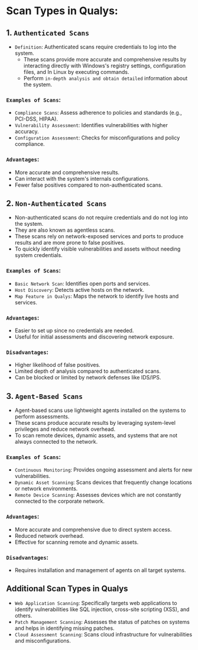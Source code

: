 # Scan Types in Qualys:

## 1. `Authenticated Scans`
- `Definition`: Authenticated scans require credentials to log into the system.
    - These scans provide more accurate and comprehensive results by interacting directly with Windows's registry settings, configuration files, and In Linux by executing commands.
    - Perform `in-depth analysis and obtain detailed` information about the system.

### `Examples of Scans`:
  - `Compliance Scans`: Assess adherence to policies and standards (e.g., PCI-DSS, HIPAA).
  - `Vulnerability Assessment`: Identifies vulnerabilities with higher accuracy.
  - `Configuration Assessment`: Checks for misconfigurations and policy compliance.
### `Advantages`:
  - More accurate and comprehensive results.
  - Can interact with the system's internals configurations.
  - Fewer false positives compared to non-authenticated scans.

## 2. `Non-Authenticated Scans`
- Non-authenticated scans do not require credentials and do not log into the system.
- They are also known as agentless scans.
- These scans rely on network-exposed services and ports to produce results and are more prone to false positives.
- To quickly identify visible vulnerabilities and assets without needing system credentials.

 ### `Examples of Scans`:
  - `Basic Network Scan`: Identifies open ports and services.
  - `Host Discovery`: Detects active hosts on the network.
  - `Map Feature in Qualys`: Maps the network to identify live hosts and services.

### `Advantages`:
  - Easier to set up since no credentials are needed.
  - Useful for initial assessments and discovering network exposure.

### `Disadvantages`:
  - Higher likelihood of false positives.
  - Limited depth of analysis compared to authenticated scans.
  - Can be blocked or limited by network defenses like IDS/IPS.

## 3. `Agent-Based Scans`
- Agent-based scans use lightweight agents installed on the systems to perform assessments.
- These scans produce accurate results by leveraging system-level privileges and reduce network overhead.
- To scan remote devices, dynamic assets, and systems that are not always connected to the network.

### `Examples of Scans`:
  - `Continuous Monitoring`: Provides ongoing assessment and alerts for new vulnerabilities.
  - `Dynamic Asset Scanning`: Scans devices that frequently change locations or network environments.
  - `Remote Device Scanning`: Assesses devices which are not constantly connected to the corporate network.

### `Advantages`:
  - More accurate and comprehensive due to direct system access.
  - Reduced network overhead.
  - Effective for scanning remote and dynamic assets.
### `Disadvantages`:
  - Requires installation and management of agents on all target systems.

## Additional Scan Types in Qualys
- `Web Application Scanning`: Specifically targets web applications to identify vulnerabilities like SQL injection, cross-site scripting (XSS), and others.
- `Patch Management Scanning`: Assesses the status of patches on systems and helps in identifying missing patches.
- `Cloud Assessment Scanning`: Scans cloud infrastructure for vulnerabilities and misconfigurations.
